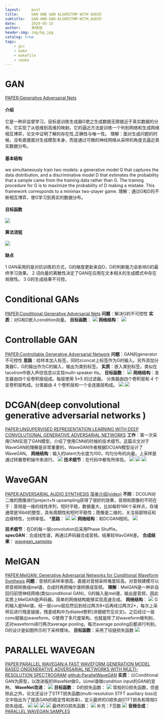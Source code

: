 ```yaml
---
layout:     post
title:      GAN AND GAN ALGORITHM WITH AUDIO
subtitle:   GAN-AND-GAN-ALGORITHM-WITH_AUDIO
date:       2020-05-15
author:     朱晓旭
header-img: img/bg.jpg
catalog: true
tags:
    - gcc
    - make
    - makefile
    - cmake
---
```


# GAN
[PAPER:Generative Adversarial Nets](https://arxiv.org/pdf/1406.2661.pdf)
#### 介绍
它是一种非监督学习，目标是训练生成器G使之生成数据无限接近于真实数据的分布。它实现了从低维到高维的映射。它的逼近方法是训练一个判别网络和生成网络相互博弈，论文中证明了解的存在性,正确性与唯一性。
理解：面对生成问题的时候，没有直接面对生成模型本身，而是通过可微的神经网络从采样的角度去逼近真实数据分布。
#### 基本结构
we simultaneously train two models: a generative model G that captures the data distribution, and a discriminative model D that estimates the probability that a sample came from the training data rather than G. The training procedure for G is to maximize the probability of D making a mistake. This framework corresponds to a minimax two-player game.
理解：通过G和D的不断相互博弈，使G学习到真实的数据分布。
#### 目标函数
![](img/gan1.png)
#### 算法流程
![](img/gan2.png)
#### 缺点
1 GAN采用的是对抗训练的方式，G的梯度更新来自D，D的判断能力会影响G的最终学习效果。
2 词向量的离散性决定了GAN在应用在文本相关的生成模式中存在局限性。
3 G的生成结果不可控。

# Conditional GANs
[PAPER:Conditional Generative Adversarial Nets](https://arxiv.org/pdf/1411.1784.pdf)
**问题**：解决G的不可控性
**实质**：对G和D嵌入condition向量。
**目标函数**：
![](img/gan3.png)
**网络结构**：
![](img/gan4.png)

# Controllable GAN
[PAPER:Controllable Generative Adversarial Network](https://arxiv.org/pdf/1708.00598.pdf)
**问题**：GAN的generator不可控性
**思路**：给样本加入标签，同时zconcat上标签作为G的输入。另外添加分类器C，G的输出作为C的输入，输出为类别标签。
**实质**：嵌入类别标签。类似在tacotron中嵌入声纹信息以实现multi-speaker tts。
**目标函数**：
![](img/gan5.png)
**网络结构**：发生器由四个反卷积层组成。每层使用 5*5 的过滤器。 分类器由四个卷积层和 4 个反卷积层构成。分类器由 4 个卷积层和一个全连接层构成。
![](img/gan6.png)
![](img/gan7.png)

# DCGAN(deep convolutional generative adversarial networks )
[PAPER:UNSUPERVISED REPRESENTATION LEARNING WITH DEEP CONVOLUTIONAL GENERATIVE ADVERSARIAL NETWORKS](https://arxiv.org/pdf/1511.06434.pdf)
**工作**：第一次采用CNN实现了GAN模型，介绍了使用CNN的时候的技术细节。这篇论文对于WaveGAN的理解是非常重要的，WaveGAN作者根据DCGAN模型设计了WaveGAN。
**网络结构**：输入的latent为长度为100，均匀分布的向量。上采样是通过转置卷积操作来进行。
![](img/gan8.png)
**技术细节**：在代码中都有所体现。
![](img/gan9.png)
![](img/gan10.png)
![](img/gan11.png)

# WaveGAN
[PAPER:ADVERSARIAL AUDIO SYNTHESIS](https://arxiv.org/pdf/1802.04208.pdf)
[简单介绍(video)](https://www.youtube.com/watch?v=BA-Z0KJIyJs)
**不同**：DCGUN对二维的图像进行preject+N upsampling获得了很好的效果，音频和图像的不同在于：音频是一维的线性序列，短时平稳，数据量大，比如每秒16K个采样点，存储通常是16bit的整型，具有周期性和短时平稳性；图像是二维的，关注局部特征和边缘特性，分辨率低。
***思路**：
![](img/gan12.png)
![](img/gan13.png)
**网络结构**：和DCGAN相同。
![](img/gan14.png)

**技术细节**：在D的每一层convolution后采用Phase Shuffle。  
**specGAN**：合成线性谱，再通过声码器合成音频。结果较WavGAN差。
**合成结果**：
[wavegan_samples](https://chrisdonahue.com/wavegan_examples/)

# MelGAN
[PAPER:MelGAN: Generative Adversarial Networks for Conditional Waveform Synthesis](https://arxiv.org/pdf/1910.06711.pdf)
**问题**：音频的采样率很高，直接对音频采样难度较高。对音频建模可以把音频转换成mel谱，合成时再把梅尔谱转换成音频。
**理解**：MelGAN是一种非自回归前馈神经网络(类似conditional GAN)，G的输入是mel谱，输出是音频，因此实质上MelGAN是声码器。简单的网络结构能够实现高速合成。
**网络结构**：
![](img/gan15.png)
G的输入是Mel谱，经一层conv层后然后到经过两次8×后再经过两次2×，每次上采样后进行残差链接，残差结构中为dilated卷积(详细细节见论文)。之后经过一层conv层输出waveform。G使用了多尺度架构，也就是除了对waveform做判别，还对waveform进行两次average pooling，每次average pooling后都进行判别。D的设计是如图所示的下采样模块。
**目标函数**：采用了铰链损失函数
![](img/gan16.png)

# PARALLEL WAVEGAN
[PAPER:PARALLEL WAVEGAN:A FAST WAVEFORM GENERATION MODEL BASED ONGENERATIVE ADVERSARIAL NETWORKS WITH MULTI-RESOLUTION SPECTROGRAM](https://arxiv.org/pdf/1910.11480.pdf)
[github:ParallelWaveGAN](https://github.com/kan-bayashi/ParallelWaveGAN)
**实质**：以Conditional GAN为原型，以改进版的WaveNet做G，以mel谱做condition input的GAN的变种。
**WaveNet改进**：
![](img/gan17.png)
**目标函数**：
D的损失函数：
![](img/gan18.png)
常规的G损失函数，但是除此之外，论文还设计了STFT损失函数(multi-resolution STFT auxiliary loss论文中指出为了提高GAN的稳定性和效率)，定义最终的G损失由STFT损失和常规G损失组成。
![](img/gan19.png)
![](img/gan20.png)
![](img/gan21.png)
![](img/gan22.png)
最终的G损失函数：
![](img/gan23.png)
补充：F范数
![](img/gan24.png)
**音频合成**：
[PARALLEL WAVEGAN SAMPLES](https://r9y9.github.io/demos/projects/icassp2020/)


